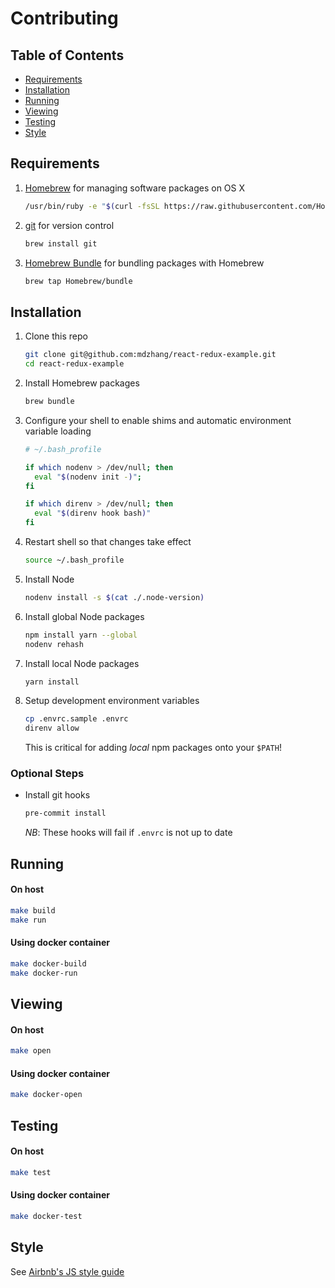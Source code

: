 # Contributing

## Table of Contents

- [Requirements](#requirements)
- [Installation](#installation)
- [Running](#running)
- [Viewing](#viewing)
- [Testing](#testing)
- [Style](#style)

## Requirements

1. [Homebrew](http://brew.sh) for managing software packages on OS X
    ```sh
    /usr/bin/ruby -e "$(curl -fsSL https://raw.githubusercontent.com/Homebrew/install/master/install)"
    ```

2. [git](https://git-scm.com) for version control
    ```sh
    brew install git
    ```

3. [Homebrew Bundle](https://github.com/Homebrew/homebrew-bundle) for bundling packages with Homebrew
    ```sh
    brew tap Homebrew/bundle
    ```

## Installation

1. Clone this repo
    ```sh
    git clone git@github.com:mdzhang/react-redux-example.git
    cd react-redux-example
    ```

2. Install Homebrew packages
    ```sh
    brew bundle
    ```

3. Configure your shell to enable shims and automatic environment variable loading
    ```sh
    # ~/.bash_profile

    if which nodenv > /dev/null; then
      eval "$(nodenv init -)";
    fi

    if which direnv > /dev/null; then
      eval "$(direnv hook bash)"
    fi
    ```

4. Restart shell so that changes take effect
    ```sh
    source ~/.bash_profile
    ```

5. Install Node
    ```sh
    nodenv install -s $(cat ./.node-version)
    ```

6. Install global Node packages
    ```sh
    npm install yarn --global
    nodenv rehash
    ```

7. Install local Node packages
    ```sh
    yarn install
    ```

8. Setup development environment variables
    ```sh
    cp .envrc.sample .envrc
    direnv allow
    ```

    This is critical for adding _local_ npm packages onto your `$PATH`!

### Optional Steps

- Install git hooks
    ```sh
    pre-commit install
    ```

    *NB*: These hooks will fail if `.envrc` is not up to date

## Running

#### On host

```sh
make build
make run
```

#### Using docker container

```sh
make docker-build
make docker-run
```

## Viewing

#### On host

```sh
make open
```

#### Using docker container

```sh
make docker-open
```

## Testing

#### On host

```sh
make test
```

#### Using docker container

```sh
make docker-test
```

## Style

See [Airbnb's JS style guide](https://github.com/airbnb/javascript)
